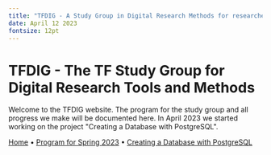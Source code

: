 ```yaml
---
title: "TFDIG - A Study Group in Digital Research Methods for researchers at The Faculty of Theology, University of Oslo"
date: April 12 2023
fontsize: 12pt
---
```


# TFDIG - The TF Study Group for Digital Research Tools and Methods

Welcome to the TFDIG website. The program for the study group and all progress we make will be documented here. In April 2023 we started working on the project "Creating a Database with PostgreSQL". 

[Home](/) &bull; [Program for Spring 2023](/ProgramSpring23.md) &bull; [Creating a Database with PostgreSQL](/PostgreSQL1.md) 
